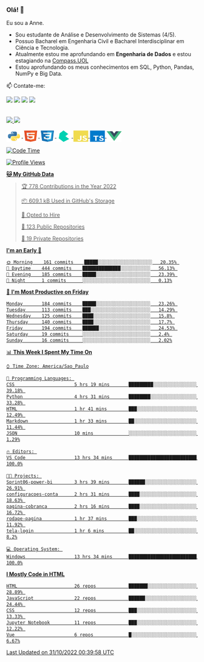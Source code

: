 ### Olá! 👋
Eu sou a Anne. 
- Sou estudante de Análise e Desenvolvimento de Sistemas (4/5).
- Possuo Bacharel em Engenharia Civil e Bacharel Interdisciplinar em Ciência e Tecnologia.
- Atualmente estou me aprofundando em **Engenharia de Dados** e estou estagiando na [Compass.UOL](https://compass.uol/pt/home/) 
- Estou aprofundando os meus conhecimentos em SQL, Python, Pandas, NumPy e Big Data.

📫 Contate-me: 

<div>
<a href="https://www.instagram.com/annekarolinefc/" target="_blank"><img src="https://img.shields.io/badge/-Instagram-%23E4405F?style=for-the-badge&logo=instagram&logoColor=white" target="_blank"></a> 
<a href = "mailto:annekarolinefc@gmail.com"><img src="https://img.shields.io/badge/-Gmail-%23333?style=for-the-badge&logo=gmail&logoColor=white" target="_blank"></a>
<a href="https://www.linkedin.com/in/devannekarolinefc/" target="_blank"><img src="https://img.shields.io/badge/-LinkedIn-%230077B5?style=for-the-badge&logo=linkedin&logoColor=white" target="_blank"></a> 
<a href="https://api.whatsapp.com/send?phone=5533991375118&text=Ol%C3%A1%20Anne!%20" target="_blank"><img src="https://img.shields.io/badge/WhatsApp-25D366?style=for-the-badge&logo=whatsapp&logoColor=white" target="_blank"></a>
</div>

</br>

</br>
<div>
  <a href="https://github.com/annekarolinefc">
  <img height="180em" src="https://github-readme-stats.vercel.app/api?username=annekarolinefc&show_icons=true&theme=dracula&include_all_commits=true&count_private=true"/>
  <img height="180em" src="https://github-readme-stats.vercel.app/api/top-langs/?username=annekarolinefc&layout=compact&langs_count=7&theme=dracula"/>
</div>
  
  <div style="display: inline_block"><br>  
  <img align="center" alt="Anne-Python" height="30" width="40" src="https://raw.githubusercontent.com/devicons/devicon/master/icons/python/python-original.svg">
  <img align="center" alt="Anne-HTML" height="30" width="40" src="https://raw.githubusercontent.com/devicons/devicon/master/icons/html5/html5-original.svg">
  <img align="center" alt="Anne-CSS" height="30" width="40"
 src="https://raw.githubusercontent.com/devicons/devicon/master/icons/css3/css3-original.svg">
  <img align="center" alt="Anne-Bulma" height="30" width="40"
 src="https://github.com/devicons/devicon/blob/master/icons/bulma/bulma-plain.svg">
  <img align="center" alt="Anne-Js" height="30" width="40" src="https://raw.githubusercontent.com/devicons/devicon/master/icons/javascript/javascript-plain.svg">
    <img align="center" alt="Anne-Ts" height="30" width="40" src="https://github.com/devicons/devicon/blob/master/icons/typescript/typescript-original.svg">
      <img align="center" alt="Anne-Vue" height="30" width="40" src="https://github.com/devicons/devicon/blob/master/icons/vuejs/vuejs-original.svg">
</div>
<!--
  <img align="center" alt="Anne-An" height="30" width="40" src="https://github.com/devicons/devicon/blob/master/icons/angularjs/angularjs-original.svg">

-->
</br>
</br>
</br>
<!--START_SECTION:waka-->
![Code Time](http://img.shields.io/badge/Code%20Time-17%20hrs%2020%20mins-blue)

![Profile Views](http://img.shields.io/badge/Profile%20Views-33-blue)

**🐱 My GitHub Data** 

> 🏆 778 Contributions in the Year 2022
 > 
> 📦 609.1 kB Used in GitHub's Storage 
 > 
> 💼 Opted to Hire
 > 
> 📜 123 Public Repositories 
 > 
> 🔑 19 Private Repositories  
 > 
**I'm an Early 🐤** 

```text
🌞 Morning    161 commits    █████░░░░░░░░░░░░░░░░░░░░   20.35% 
🌇 Daytime    444 commits    ██████████████░░░░░░░░░░░   56.13% 
🌃 Evening    185 commits    █████░░░░░░░░░░░░░░░░░░░░   23.39% 
🌙 Night      1 commits      ░░░░░░░░░░░░░░░░░░░░░░░░░   0.13%

```
📅 **I'm Most Productive on Friday** 

```text
Monday       184 commits    █████░░░░░░░░░░░░░░░░░░░░   23.26% 
Tuesday      113 commits    ███░░░░░░░░░░░░░░░░░░░░░░   14.29% 
Wednesday    125 commits    ████░░░░░░░░░░░░░░░░░░░░░   15.8% 
Thursday     140 commits    ████░░░░░░░░░░░░░░░░░░░░░   17.7% 
Friday       194 commits    ██████░░░░░░░░░░░░░░░░░░░   24.53% 
Saturday     19 commits     ░░░░░░░░░░░░░░░░░░░░░░░░░   2.4% 
Sunday       16 commits     ░░░░░░░░░░░░░░░░░░░░░░░░░   2.02%

```


📊 **This Week I Spent My Time On** 

```text
⌚︎ Time Zone: America/Sao_Paulo

💬 Programming Languages: 
CSS                      5 hrs 19 mins       █████████░░░░░░░░░░░░░░░░   39.18% 
Python                   4 hrs 31 mins       ████████░░░░░░░░░░░░░░░░░   33.28% 
HTML                     1 hr 41 mins        ███░░░░░░░░░░░░░░░░░░░░░░   12.49% 
Markdown                 1 hr 33 mins        ██░░░░░░░░░░░░░░░░░░░░░░░   11.44% 
JSON                     10 mins             ░░░░░░░░░░░░░░░░░░░░░░░░░   1.29%

🔥 Editors: 
VS Code                  13 hrs 34 mins      █████████████████████████   100.0%

🐱‍💻 Projects: 
Sprint06-power-bi        3 hrs 39 mins       ██████░░░░░░░░░░░░░░░░░░░   26.91% 
configuracoes-conta      2 hrs 31 mins       ████░░░░░░░░░░░░░░░░░░░░░   18.63% 
pagina-cobranca          2 hrs 16 mins       ████░░░░░░░░░░░░░░░░░░░░░   16.72% 
rodape-pagina            1 hr 37 mins        ███░░░░░░░░░░░░░░░░░░░░░░   11.92% 
tela-login               1 hr 6 mins         ██░░░░░░░░░░░░░░░░░░░░░░░   8.2%

💻 Operating System: 
Windows                  13 hrs 34 mins      █████████████████████████   100.0%

```

**I Mostly Code in HTML** 

```text
HTML                     26 repos            ███████░░░░░░░░░░░░░░░░░░   28.89% 
JavaScript               22 repos            ██████░░░░░░░░░░░░░░░░░░░   24.44% 
CSS                      12 repos            ███░░░░░░░░░░░░░░░░░░░░░░   13.33% 
Jupyter Notebook         11 repos            ███░░░░░░░░░░░░░░░░░░░░░░   12.22% 
Vue                      6 repos             █░░░░░░░░░░░░░░░░░░░░░░░░   6.67%

```



 Last Updated on 31/10/2022 00:39:58 UTC
<!--END_SECTION:waka-->
  
